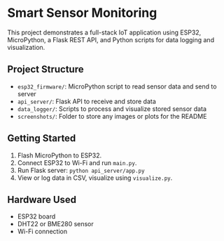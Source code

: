 # Smart Sensor Monitoring

This project demonstrates a full-stack IoT application using ESP32, MicroPython, a Flask REST API, and Python scripts for data logging and visualization.

## Project Structure

- `esp32_firmware/`: MicroPython script to read sensor data and send to server
- `api_server/`: Flask API to receive and store data
- `data_logger/`: Scripts to process and visualize stored sensor data
- `screenshots/`: Folder to store any images or plots for the README

## Getting Started

1. Flash MicroPython to ESP32.
2. Connect ESP32 to Wi-Fi and run `main.py`.
3. Run Flask server: `python api_server/app.py`
4. View or log data in CSV, visualize using `visualize.py`.

## Hardware Used

- ESP32 board
- DHT22 or BME280 sensor
- Wi-Fi connection

